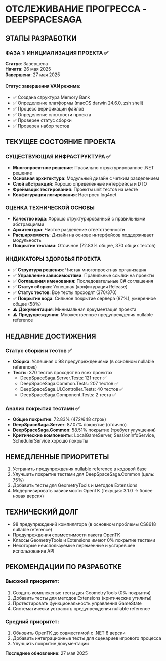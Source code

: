 # ОТСЛЕЖИВАНИЕ ПРОГРЕССА - DEEPSPACESAGA

## ЭТАПЫ РАЗРАБОТКИ

### ФАЗА 1: ИНИЦИАЛИЗАЦИЯ ПРОЕКТА ✅
**Статус**: Завершена  
**Начата**: 26 мая 2025  
**Завершена**: 27 мая 2025

#### Статус завершения VAN режима:
- ✅ Создана структура Memory Bank
- ✅ Определение платформы (macOS darwin 24.6.0, zsh shell)
- ✅ Процесс верификации файлов
- ✅ Определение сложности проекта
- ✅ Проверен статус сборки
- ✅ Проверен набор тестов

## ТЕКУЩЕЕ СОСТОЯНИЕ ПРОЕКТА

### СУЩЕСТВУЮЩАЯ ИНФРАСТРУКТУРА ✅
- **Многопроектное решение**: Правильно структурированное .NET решение
- **Основная архитектура**: Модульный дизайн с четким разделением
- **Слой абстракций**: Хорошо определенные интерфейсы и DTO
- **Фреймворк тестирования**: Проекты unit тестов на месте
- **Конфигурация логирования**: Настроен log4net

### ОЦЕНКА ТЕХНИЧЕСКОЙ ОСНОВЫ
- **Качество кода**: Хорошо структурированный с правильными абстракциями
- **Архитектура**: Чистое разделение ответственности  
- **Расширяемость**: Дизайн на основе интерфейсов поддерживает модульность
- **Покрытие тестами**: Отличное (72.83% общее, 370 общих тестов)

### ИНДИКАТОРЫ ЗДОРОВЬЯ ПРОЕКТА
- ✅ **Структура решения**: Чистая многопроектная организация
- ✅ **Управление зависимостями**: Правильные ссылки на проекты
- ✅ **Соглашения именования**: Последовательные C# соглашения
- ✅ **Статус сборки**: Успешная (конфигурация Release)
- ✅ **Статус тестов**: Все тесты проходят (370/370)
- ✅ **Покрытие кода**: Сильное покрытие сервера (87%), умеренное общее (58%)
- ⚠️ **Документация**: Минимальная документация проекта
- ⚠️ **Предупреждения**: Множественные предупреждения nullable reference

## НЕДАВНИЕ ДОСТИЖЕНИЯ

### Статус сборки и тестов ✅
- **Сборка**: Успешная с 98 предупреждениями (в основном nullable references)
- **Тесты**: 370 тестов проходят во всех проектах
  - DeepSpaceSaga.Server.Tests: 121 тест ✅
  - DeepSpaceSaga.Common.Tests: 207 тестов ✅  
  - DeepSpaceSaga.UI.Controller.Tests: 40 тестов ✅
  - DeepSpaceSaga.Component.Tests: 2 теста ✅

### Анализ покрытия тестами ✅
- **Общее покрытие**: 72.83% (472/648 строк)
- **DeepSpaceSaga.Server**: 87.07% покрытие (отлично)
- **DeepSpaceSaga.Common**: 58.51% покрытие (требует улучшения)
- **Критические компоненты**: LocalGameServer, SessionInfoService, SchedulerService хорошо покрыты

## НЕМЕДЛЕННЫЕ ПРИОРИТЕТЫ
1. Устранить предупреждения nullable reference в кодовой базе
2. Улучшить покрытие тестами для DeepSpaceSaga.Common (цель: 75%)
3. Добавить тесты для GeometryTools и методов Extensions
4. Модернизировать зависимости OpenTK (текущая: 3.1.0 → более новая версия)

## ТЕХНИЧЕСКИЙ ДОЛГ
- 98 предупреждений компилятора (в основном проблемы CS8618 nullable reference)
- Предупреждения совместимости пакета OpenTK
- Классы GeometryTools и Extensions имеют 0% покрытие тестами
- Некоторые неиспользуемые переменные и устаревшее использование API

## РЕКОМЕНДАЦИИ ПО РАЗРАБОТКЕ

### Высокий приоритет:
1. Создать комплексные тесты для GeometryTools (0% покрытия)
2. Добавить тесты для методов Extensions (критические утилиты)
3. Протестировать функциональность управления GameState
4. Систематически устранить предупреждения nullable reference

### Средний приоритет:
1. Обновить OpenTK до совместимой с .NET 8 версии
2. Добавить интеграционные тесты для сценариев игрового процесса
3. Улучшить покрытие документации

**Последнее обновление**: 27 мая 2025 